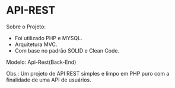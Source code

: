 # API-REST

Sobre o Projeto:
- Foi utilizado PHP e MYSQL.
- Arquitetura MVC.
- Com base no padrão SOLID e Clean Code.

Modelo: Api-Rest(Back-End)

Obs.: Um projeto de API REST simples e limpo em PHP puro com a finalidade de uma API de usuários.
